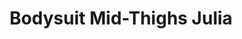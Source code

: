 ---
layout: product
title: Bodysuit Mid-Thighs Julia
price: '38.00'
product_image: /neopower-net/3009-front.png
product_image_hover: /neopower-net/3009-back.png
categories: 
  - The Upgraders
  - Tummy & Waist
  - Back Support
  - Rear & Hips
  - Thighs & Legs
  - Full Body
  - Daily Use
  - Post Surgical
  - Postpartum
  - Body Shapers
---